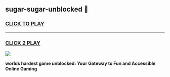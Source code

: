 
## sugar-sugar-unblocked 👋
<h3>
<a href="https://premium.freeplayer.one?title=sugar-sugar-unblocked&ref=14F">CLICK TO PLAY</a></h3>
<hr>

<h3>
<a href="https://premium.freeplayer.one?title=sugar-sugar-unblocked&ref=14F">CLICK 2 PLAY</a>
  
</h3>

<a href="https://premium.freeplayer.one?title=sugar-sugar-unblocked&ref=12F/"><img src="https://clearcache.store/games.png"></a>


**worlds hardest game unblocked: Your Gateway to Fun and Accessible Online Gaming**
